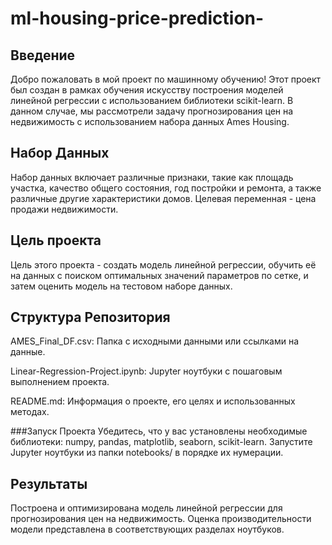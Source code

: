 # ml-housing-price-prediction-

## Введение
Добро пожаловать в мой проект по машинному обучению! Этот проект был создан в рамках обучения искусству построения моделей линейной регрессии с использованием библиотеки scikit-learn. В данном случае, мы рассмотрели задачу прогнозирования цен на недвижимость с использованием набора данных Ames Housing.

## Набор Данных
Набор данных включает различные признаки, такие как площадь участка, качество общего состояния, год постройки и ремонта, а также различные другие характеристики домов. Целевая переменная - цена продажи недвижимости.

## Цель проекта
Цель этого проекта - создать модель линейной регрессии, обучить её на данных с поиском оптимальных значений параметров по сетке, и затем оценить модель на тестовом наборе данных.

## Структура Репозитория
AMES_Final_DF.csv: Папка с исходными данными или ссылками на данные.

Linear-Regression-Project.ipynb: Jupyter ноутбуки с пошаговым выполнением проекта.

README.md: Информация о проекте, его целях и использованных методах.

###Запуск Проекта
Убедитесь, что у вас установлены необходимые библиотеки: numpy, pandas, matplotlib, seaborn, scikit-learn.
Запустите Jupyter ноутбуки из папки notebooks/ в порядке их нумерации.

## Результаты
Построена и оптимизирована модель линейной регрессии для прогнозирования цен на недвижимость. Оценка производительности модели представлена в соответствующих разделах ноутбуков.
